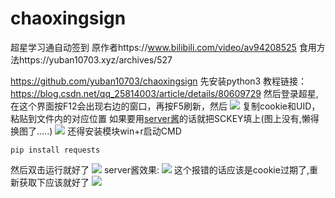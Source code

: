 # chaoxingsign
超星学习通自动签到
原作者https://www.bilibili.com/video/av94208525 食用方法https://yuban10703.xyz/archives/527

<a href="https://github.com/yuban10703/chaoxingsign">https://github.com/yuban10703/chaoxingsign</a>
先安装python3
教程链接：
<a href="https://blog.csdn.net/qq_25814003/article/details/80609729">https://blog.csdn.net/qq_25814003/article/details/80609729</a>
然后登录超星,在这个界面按F12会出现右边的窗口，再按F5刷新，然后
<img src="https://cdn.jsdelivr.net/gh/yuban10703/BlogImgdata/img/20200312100005.png" />
复制cookie和UID，粘贴到文件内的对应位置
如果要用<a href="http://sc.ftqq.com/3.version">server酱</a>的话就把SCKEY填上(图上没有,懒得换图了.....)
<img class="alignleft" src="https://cdn.jsdelivr.net/gh/yuban10703/BlogImgdata/img/20200312100145.png" />
还得安装模块win+r启动CMD
<pre class="hl"><code class="">pip install requests</code></pre>
然后双击运行就好了
<img src="https://cdn.jsdelivr.net/gh/yuban10703/BlogImgdata/img/20200312101356.png" />
server酱效果:
<img src="https://cdn.jsdelivr.net/gh/yuban10703/BlogImgdata/img/20200320040841.jpg"/>
这个报错的话应该是cookie过期了,重新获取下应该就好了
<img src="https://cdn.jsdelivr.net/gh/yuban10703/BlogImgdata/img/20200312101523.png" />
